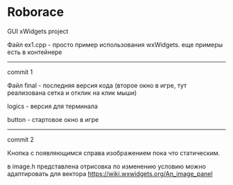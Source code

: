 # Roborace
GUI xWidgets project 


Файл ex1.cpp - просто пример использования wxWidgets. еще примеры есть в контейнере
________________________________________________
commit 1

Файл final - последняя версия кода (второе окно в игре, тут реализована сетка и отклик на клик мыши)

logics - версия для терминала

button - стартовое окно в игре 
_________________________________
commit 2

Кнопка с появляющимся справа изображением пока что статическим.

в image.h представлена отрисовка по изменению условию можно адаптировать для вектора
https://wiki.wxwidgets.org/An_image_panel

